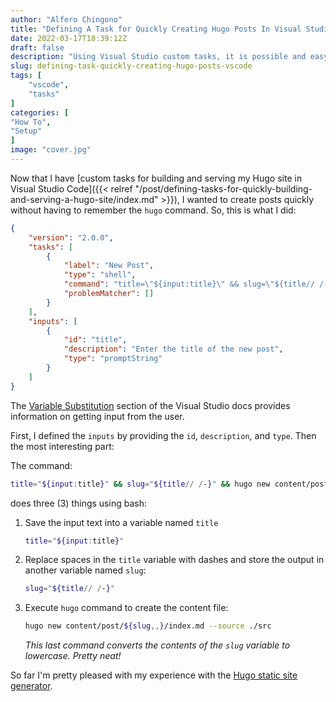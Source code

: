 ```yaml
---
author: "Alfero Chingono"
title: "Defining A Task for Quickly Creating Hugo Posts In Visual Studio Code"
date: 2022-03-17T18:39:12Z
draft: false
description: "Using Visual Studio custom tasks, it is possible and easy to create tasks for quickly creating new content."
slug: defining-task-quickly-creating-hugo-posts-vscode
tags: [
    "vscode",
    "tasks"
]
categories: [
"How To",
"Setup"
]
image: "cover.jpg"
---
```


Now that I have [custom tasks for building and serving my Hugo site in Visual Studio Code]({{< relref "/post/defining-tasks-for-quickly-building-and-serving-a-hugo-site/index.md" >}}), I wanted to create posts quickly without having to remember the `hugo` command. So, this is what I did:

```json
{
	"version": "2.0.0",
	"tasks": [
		{
			"label": "New Post",
			"type": "shell",
			"command": "title=\"${input:title}\" && slug=\"${title// /-}\" && hugo new content/post/${slug,,}/index.md --source ./src",
			"problemMatcher": []
		}
	],
	"inputs": [
		{
			"id": "title",
			"description": "Enter the title of the new post",
			"type": "promptString"
		}
	]
}
```

The [Variable Substitution](https://code.visualstudio.com/Docs/editor/tasks#_variable-substitution) section of the Visual Studio docs provides information on getting input from the user.

First, I defined the `inputs` by providing the `id`, `description`, and `type`. Then the most interesting part:

The command:

```bash
title="${input:title}" && slug="${title// /-}" && hugo new content/post/${slug,,}/index.md --source ./src
```

does three (3) things using bash:

1. Save the input text into a variable named `title`

    ```bash
    title="${input:title}"
    ```
2. Replace spaces in the `title` variable with dashes and store the output in another variable named `slug`:

    ```bash
    slug="${title// /-}"
    ```
3. Execute `hugo` command to create the content file:

    ```bash
    hugo new content/post/${slug,,}/index.md --source ./src
    ```
    *This last command converts the contents of the `slug` variable to lowercase. Pretty neat!*

So far I'm pretty pleased with my experience with the [Hugo static site generator](https://gohugo.io/).
